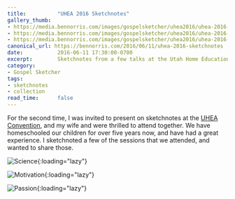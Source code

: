 ```yaml
---
title:          "UHEA 2016 Sketchnotes"
gallery_thumb: 
- https://media.bennorris.com/images/gospelsketcher/uhea2016/uhea-2016-sketchnotes-science.jpg
- https://media.bennorris.com/images/gospelsketcher/uhea2016/uhea-2016-sketchnotes-motivation.jpg
- https://media.bennorris.com/images/gospelsketcher/uhea2016/uhea-2016-sketchnotes-passion.jpg
canonical_url: https://bennorris.com/2016/06/11/uhea-2016-sketchnotes
date:           2016-06-11 17:30:00-0700
excerpt:        Sketchnotes from a few talks at the Utah Home Education Association convention.
category:
- Gospel Sketcher
tags:
- sketchnotes
- collection
read_time:      false
---
```


For the second time, I was invited to present on sketchnotes at the [UHEA Convention](http://www.uhea.org/2016-uhea-convention/), and my wife and were thrilled to attend together. We have homeschooled our children for over five years now, and have had a great experience. I sketchnoted a few of the sessions that we attended, and wanted to share those.

![Science](https://media.bennorris.com/images/gospelsketcher/uhea2016/uhea-2016-sketchnotes-science.jpg){:loading="lazy"}

![Motivation](https://media.bennorris.com/images/gospelsketcher/uhea2016/uhea-2016-sketchnotes-motivation.jpg){:loading="lazy"}

![Passion](https://media.bennorris.com/images/gospelsketcher/uhea2016/uhea-2016-sketchnotes-passion.jpg){:loading="lazy"}
